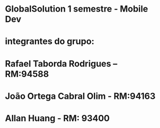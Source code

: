 # GlobalSolution 1 semestre - Mobile Dev

# integrantes do grupo:

# Rafael Taborda Rodrigues – RM:94588
# João Ortega Cabral Olim - RM:94163 
# Allan Huang - RM: 93400 